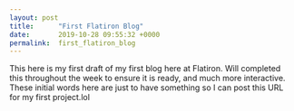 ```yaml
---
layout: post
title:      "First Flatiron Blog"
date:       2019-10-28 09:55:32 +0000
permalink:  first_flatiron_blog
---
```



This here is my first draft of my first blog here at Flatiron. Will completed this throughout the week to ensure it is ready, and much more interactive. These initial words here are just to have something so I can post this URL for my first project.lol
